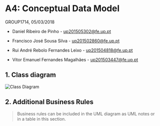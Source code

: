 # A4: Conceptual Data Model
 
 GROUP1714, 05/03/2018 

* Daniel Ribeiro de Pinho - up201505302@fe.up.pt 

* Francisco José Sousa Silva - up201502860@fe.up.pt 

* Rui André Rebolo Fernandes Leixo - up201504818@fe.up.pt 

* Vitor Emanuel Fernandes Magalhães - up201503447@fe.up.pt 


## 1. Class diagram
 
![Class Diagram](https://raw.githubusercontent.com/LastLombax/lbaw1714/master/UML%20Diagram.jpg?token=AYlAMYDrL_dhn8IJwSUL-ytaA7_CKKLJks5arPCywA%3D%3D)
 
## 2. Additional Business Rules
 
> Business rules can be included in the UML diagram as UML notes or in a table in this section.
